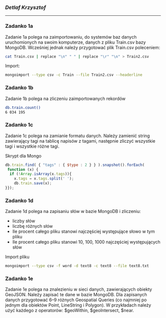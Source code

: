 ### *Detlaf Krzysztof*

----

### Zadanko 1a

Zadanie 1a polega na zaimportowaniu, do systemów baz danych uruchomionych na swoim komputerze, danych z pliku Train.csv bazy MongoDB.
Wcześniej jednak należy przygotować plik Train.csv poleceniem:

```sh
cat Train.csv | replace "\n" " " | replace "\r" "\n" > Train2.csv
```

Import:

```sh
mongoimport --type csv -c Train --file Train2.csv --headerline
```


### Zadanko 1b
Zadanie 1b polega na zliczeniu zaimportowanych rekordów

```sh
db.train.count()
6 034 195
```

### Zadanko 1c

Zadanie 1c polega na zamianie formatu danych.
Należy zamienić string zawierający tagi na tablicę napisów z tagami, następnie zliczyć wszystkie tagi i wszystkie różne tagi.

Skrypt dla Mongo
```js
db.train.find( { "tags" : { $type : 2 } } ).snapshot().forEach(
 function (x) {
  if (!Array.isArray(x.tags)){
    x.tags = x.tags.split(' ');
    db.train.save(x);
}});
```




### Zadanko 1d
Zadanie 1d polega na zapisaniu słów w bazie MongoDB i zliczeniu: 
- liczby słów
- liczbę różnych słów
- Ile procent całego pliku stanowi najczęściej występujące słowo w tym pliku
- Ile procent całego pliku stanowi 10, 100, 1000 najczęściej występujących słów

Import pliku

```sh
mongoimport --type csv -f word -d text8 -c text8 --file text8.txt
```


### Zadanko 1e
Zadanie 1e polega na znalezieniu w sieci danych, zawierających obiekty GeoJSON. Należy zapisać te dane w bazie MongoDB.
Dla zapisanych danych przygotować 6–9 różnych Geospatial Queries (co najmniej po jednym dla obiektów Point, LineString i Polygon).
W przykładach należy użyć każdego z operatorów: $geoWithin, $geoIntersect, $near.
